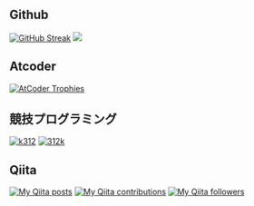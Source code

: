 ## Github
[![GitHub Streak](http://github-readme-streak-stats.herokuapp.com?user=312k&theme=nord&hide_border=true&date_format=%5BY.%5Dn.j)](https://git.io/streak-stats)
![](https://github-profile-trophy.vercel.app/?username=312k&theme=nord)
## Atcoder
[![AtCoder Trophies](https://atcoder-trophies.vercel.app/api/v1/atcoder?username=k312&theme=nord)](https://github.com/KATO-Hiro/AtCoderTrophies)
## 競技プログラミング
[![k312](https://img.shields.io/endpoint?url=https%3A%2F%2Fatcoder-badges.now.sh%2Fapi%2Fatcoder%2Fjson%2Fk312)](https://atcoder.jp/users/k312)
[![312k](https://img.shields.io/endpoint?url=https%3A%2F%2Fatcoder-badges.now.sh%2Fapi%2Fcodeforces%2Fjson%2F312k)](https://codeforces.com/profile/312k)
## Qiita
[![My Qiita posts](https://qiita-badge.apiapi.app/s/312k/posts.svg)](http://qiita.com/312k)
[![My Qiita contributions](https://qiita-badge.apiapi.app/s/312k/contributions.svg)](http://qiita.com/312k)
[![My Qiita followers](https://qiita-badge.apiapi.app/s/312k/followers.svg)](http://qiita.com/312k)
